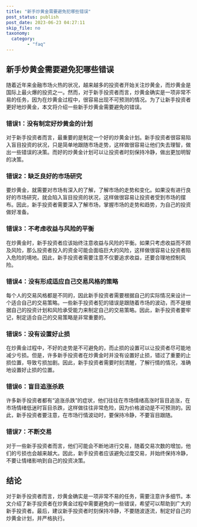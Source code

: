 ```yaml
---
title: "新手炒黄金需要避免犯哪些错误"
post_status: publish
post_date: 2023-06-23 04:27:11
skip_file: no
taxonomy:
  category:
        - "faq"
---
```


## 新手炒黄金需要避免犯哪些错误

随着近年来金融市场火热的状况，越来越多的投资者开始关注炒黄金，而炒黄金是国际上最火爆的投资之一。然而，对于新手投资者而言，炒黄金确实是一项非常不易的任务，因为在炒黄金过程中，很容易出现不可预测的情况。为了让新手投资者更好地炒黄金，本文将介绍一些新手炒黄金需要避免的错误。

### 错误1：没有制定好炒黄金的计划

对于新手投资者而言，最重要的是制定一个好的炒黄金计划。新手投资者很容易陷入盲目投资的状况，只是简单地跟随市场走势，这样做很容易让他们失去理智，做出一些错误的决策。而好的炒黄金计划可以让投资者时刻保持冷静，做出更加明智的决策。

### 错误2：缺乏良好的市场研究

要炒黄金，就需要对市场有深入的了解，了解市场的走势和变化。如果没有进行良好的市场研究，就会陷入盲目投资的状况，这样做很容易让投资者受到市场的摆布。因此，新手投资者需要深入了解市场，掌握市场的走势和趋势，为自己的投资做好准备。

### 错误3：不考虑收益与风险的平衡

在炒黄金时，新手投资者应该始终注意收益与风险的平衡。如果只考虑收益而不顾及风险，那么投资者投入的资金可能会面临巨大的风险，这样做很容易让投资者陷入危险的境地。因此，新手投资者需要注意不仅要追求收益，还要合理地控制风险。

### 错误4：没有形成适应自己交易风格的策略

每个人的交易风格都是不同的，因此新手投资者需要根据自己的实际情况来设计一个适合自己的交易策略。一些新手投资者犯的错误是跟随着市场的波动，而不是根据自己的投资计划和风险承受能力来制定自己的交易策略。因此，新手投资者要牢记，制定适合自己的交易策略是非常重要的。

### 错误5：没有设置好止损

在炒黄金过程中，不好的走势是不可避免的，而止损的设置可以让投资者尽可能地减少亏损。但是，许多新手投资者在炒黄金时并没有设置好止损，错过了重要的止损位置，导致亏损加剧。因此，新手投资者需要时刻清醒，了解行情的情况，准确地设置好止损的位置。

### 错误6：盲目追涨杀跌

许多新手投资者都有“追涨杀跌”的症状，他们往往在市场情绪高涨时盲目追涨，在市场情绪低迷时盲目杀跌，这样做往往非常危险，因为价格波动是不可预测的。因此，新手投资者要注意，在市场行情波动时，要保持冷静，不要盲目跟随。

### 错误7：不断交易

对于一些新手投资者而言，他们可能会不断地进行交易，随着交易次数的增加，他们的亏损也会越来越大。因此，新手投资者应该避免过度交易，并始终保持冷静，不要让情绪影响到自己的投资决策。

## 结论

对于新手投资者而言，炒黄金确实是一项非常不易的任务，需要注意许多细节。本文介绍了新手投资者在炒黄金过程中需要避免的一些错误，希望可以帮助到广大的新手投资者。最后，建议新手投资者时刻保持冷静，不要随波逐流，制定好自己的炒黄金计划，并严格执行。
